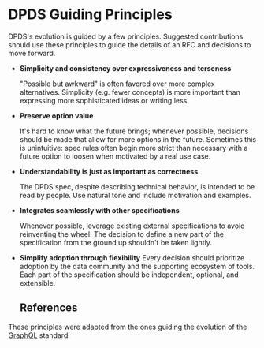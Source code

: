 # DPDS Guiding Principles

DPDS's evolution is guided by a few principles. Suggested contributions should use these principles to guide the details of an RFC and decisions to move forward.


* **Simplicity and consistency over expressiveness and terseness**

  "Possible but awkward" is often favored over more complex
  alternatives. Simplicity (e.g. fewer concepts) is more important than
  expressing more sophisticated ideas or writing less.

* **Preserve option value**

  It's hard to know what the future brings; whenever possible, decisions should
  be made that allow for more options in the future. Sometimes this is
  unintuitive: spec rules often begin more strict than necessary with a future
  option to loosen when motivated by a real use case.

* **Understandability is just as important as correctness**

  The DPDS spec, despite describing technical behavior, is intended to be
  read by people. Use natural tone and include motivation and examples.


* **Integrates seamlessly with other specifications**

  Whenever possible, leverage existing external specifications to avoid reinventing the wheel. The decision to define a new part of the specification from the ground up shouldn't be taken lightly.  

* **Simplify adoption through flexibility**
  Every decision should prioritize adoption by the data community and the supporting ecosystem of tools. Each part of the specification should be independent, optional, and extensible.

  ## References
These principles were adapted from the ones guiding the evolution of the [GraphQL](https://github.com/graphql/graphql-spec/blob/main/CONTRIBUTING.md) standard.